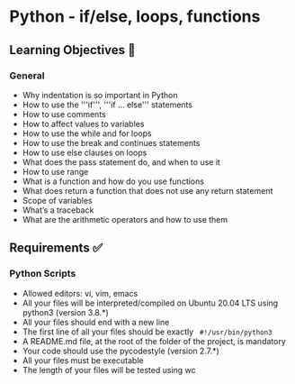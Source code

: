 # Python - if/else, loops, functions

## Learning Objectives :scroll:

### General
* Why indentation is so important in Python
* How to use the '''if''', '''if ... else''' statements
* How to use comments
* How to affect values to variables
* How to use the while and for loops
* How to use the break and continues statements
* How to use else clauses on loops
* What does the pass statement do, and when to use it
* How to use range
* What is a function and how do you use functions
* What does return a function that does not use any return statement
* Scope of variables
* What’s a traceback
* What are the arithmetic operators and how to use them

## Requirements :white_check_mark:

### Python Scripts
* Allowed editors: vi, vim, emacs
* All your files will be interpreted/compiled on Ubuntu 20.04 LTS using python3 (version 3.8.*)
* All your files should end with a new line
* The first line of all your files should be exactly ``` #!/usr/bin/python3```
* A README.md file, at the root of the folder of the project, is mandatory
* Your code should use the pycodestyle (version 2.7.*)
* All your files must be executable
* The length of your files will be tested using wc